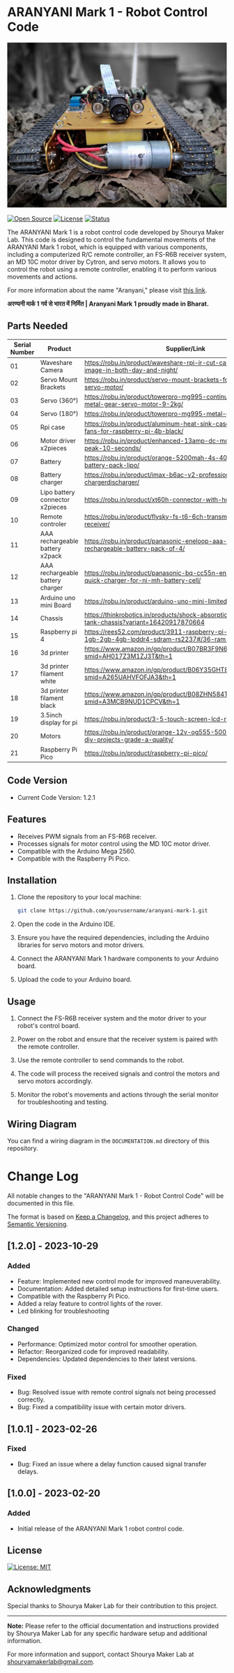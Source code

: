 
# ARANYANI Mark 1 - Robot Control Code

![ARANYANI Mark 1](aranyani_image.jpg)

[![Open Source](https://img.shields.io/badge/Open-Source-green.svg)]()
[![License](https://img.shields.io/badge/license-MIT-blue.svg)](LICENSE)
[![Status](https://img.shields.io/badge/status-In%20Progress-yellow.svg)]()


The ARANYANI Mark 1 is a robot control code developed by Shourya Maker Lab. This code is designed to control the fundamental movements of the ARANYANI Mark 1 robot, which is equipped with various components, including a computerized R/C remote controller, an FS-R6B receiver system, an MD 10C motor driver by Cytron, and servo motors. It allows you to control the robot using a remote controller, enabling it to perform various movements and actions.

For more information about the name "Aranyani," please visit [this link](https://en.wikipedia.org/wiki/Aranyani).

**अरण्यनी मार्क 1 गर्व से भारत में निर्मित | Aranyani Mark 1 proudly made in Bharat.**

## Parts Needed


|Serial Number| Product         | Supplier/Link                         | 
| ----------- | --------------- | ------------------------------------- | 
|01| Waveshare Camera| https://robu.in/product/waveshare-rpi-ir-cut-camera-b-better-image-in-both-day-and-night/ | 
|02| Servo Mount Brackets | https://robu.in/product/servo-mount-brackets-for-mg995-mg996-servo-motor/  | $2.69|
|03| Servo (360°)| https://robu.in/product/towerpro-mg995-continuous-rotation-360-metal-gear-servo-motor-9-2kg/ | $3.95  |
|04| Servo (180°) | https://robu.in/product/towerpro-mg995-metal-gear-servo-motor/  | $3.12 |
|05| Rpi case|https://robu.in/product/aluminum-heat-sink-case-with-double-fans-for-raspberry-pi-4b-black/ | $10.79  |
|06| Motor driver x2pieces |https://robu.in/product/enhanced-13amp-dc-motor-driver-30a-peak-10-seconds/  | $28.62 |
|07| Battery | https://robu.in/product/orange-5200mah-4s-40c-lithium-polymer-battery-pack-lipo/ | $65.03  |
|08| Battery charger| https://robu.in/product/imax-b6ac-v2-professional-balance-chargerdischarger/  | $57.56 |
|09| Lipo battery connector x2pieces |https://robu.in/product/xt60h-connector-with-housing-male/ | $0.96 |
|10| Remote controler| https://robu.in/product/flysky-fs-t6-6ch-transmitter-with-fs-r6b-receiver/ | $67.40  |
|11| AAA rechargeable battery x2pack | https://robu.in/product/panasonic-eneloop-aaa-bk-4mcce-2bn-rechargeable-battery-pack-of-4/ | $19.64 |
|12| AAA rechargeable battery charger |https://robu.in/product/panasonic-bq-cc55n-eneloop-smart-and-quick-charger-for-ni-mh-battery-cell/ | $18.40  |
|13| Arduino uno mini Board|https://robu.in/product/arduino-uno-mini-limited-edition/|$46.25|
|14| Chassis| https://thinkrobotics.in/products/shock-absorption-metal-robot-tank-chassis?variant=16420917870664 | $175.55  |
|15| Raspberry pi 4 | https://rees52.com/product/3911-raspberry-pi-4-model-b-with-1gb-2gb-4gb-lpddr4-sdram-rs2237#/36-ram-8_gb  | $161.99 |
|16| 3d printer | https://www.amazon.in/gp/product/B07BR3F9N6/ref=ewc_pr_img_1?smid=AH017Z3M1ZJ3T&th=1 | $177.32  |
|17| 3d printer filament white  | https://www.amazon.in/gp/product/B06Y35GHT8/ref=ewc_pr_img_3?smid=A265UAHVFOFJA3&th=1  | $10.42 |
|18| 3d printer filament black |https://www.amazon.in/gp/product/B08ZHN584T/ref=ewc_pr_img_4?smid=A3MCB9NUD1CPCV&th=1 | $12.21 |
|19| 3.5inch display for pi | https://robu.in/product/3-5-touch-screen-lcd-raspberry-pi/  | $14.35 |
|20| Motors | https://robu.in/product/orange-12v-og555-500rpm-dc-motor-for-diy-projects-grade-a-quality/ | $12.92 |
|21| Raspberry Pi Pico |https://robu.in/product/raspberry-pi-pico/ | $12.92 |


## Code Version

- Current Code Version: 1.2.1

## Features

- Receives PWM signals from an FS-R6B receiver.
- Processes signals for motor control using the MD 10C motor driver.
- Compatible with the Arduino Mega 2560.
- Compatible with the Raspberry Pi Pico.

## Installation

1. Clone the repository to your local machine:
   ```bash
   git clone https://github.com/yourusername/aranyani-mark-1.git
   ```

2. Open the code in the Arduino IDE.

3. Ensure you have the required dependencies, including the Arduino libraries for servo motors and motor drivers.

4. Connect the ARANYANI Mark 1 hardware components to your Arduino board.

5. Upload the code to your Arduino board.

## Usage

1. Connect the FS-R6B receiver system and the motor driver to your robot's control board.

2. Power on the robot and ensure that the receiver system is paired with the remote controller.

3. Use the remote controller to send commands to the robot.

4. The code will process the received signals and control the motors and servo motors accordingly.

5. Monitor the robot's movements and actions through the serial monitor for troubleshooting and testing.

## Wiring Diagram

You can find a wiring diagram in the `DOCUMENTATION.md` directory of this repository.

# Change Log

All notable changes to the "ARANYANI Mark 1 - Robot Control Code" will be documented in this file.

The format is based on [Keep a Changelog](https://keepachangelog.com/en/1.0.0/),
and this project adheres to [Semantic Versioning](https://semver.org/spec/v2.0.0.html).

## [1.2.0] - 2023-10-29

### Added

- Feature: Implemented new control mode for improved maneuverability.
- Documentation: Added detailed setup instructions for first-time users.
- Compatible with the Raspberry Pi Pico.
- Added a relay feature to control lights of the rover.
- Led blinking for troubleshooting

### Changed

- Performance: Optimized motor control for smoother operation.
- Refactor: Reorganized code for improved readability.
- Dependencies: Updated dependencies to their latest versions.

### Fixed

- Bug: Resolved issue with remote control signals not being processed correctly.
- Bug: Fixed a compatibility issue with certain motor drivers.

## [1.0.1] - 2023-02-26

### Fixed

- Bug: Fixed an issue where a delay function caused signal transfer delays.

## [1.0.0] - 2023-02-20

### Added

- Initial release of the ARANYANI Mark 1 robot control code.


## License

[![License: MIT](https://img.shields.io/badge/License-MIT-blue.svg)](https://opensource.org/licenses/MIT)


## Acknowledgments

Special thanks to Shourya Maker Lab for their contribution to this project.

---

**Note:** Please refer to the official documentation and instructions provided by Shourya Maker Lab for any specific hardware setup and additional information.

For more information and support, contact Shourya Maker Lab at [shouryamakerlab@gmail.com](mailto:shouryamakerlab@gmail.com).


